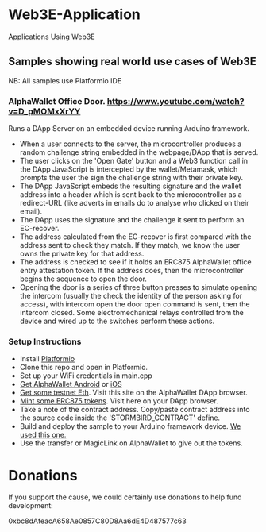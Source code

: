 # Web3E-Application
Applications Using Web3E

## Samples showing real world use cases of Web3E

NB: All samples use Platformio IDE

### AlphaWallet Office Door. https://www.youtube.com/watch?v=D_pMOMxXrYY

Runs a DApp Server on an embedded device running Arduino framework.

- When a user connects to the server, the microcontroller produces a random challenge string embedded in the webpage/DApp that is served.
- The user clicks on the 'Open Gate' button and a Web3 function call in the DApp JavaScript is intercepted by the wallet/Metamask, which prompts the user the sign the challenge string with their private key.
- The DApp JavaScript embeds the resulting signature and the wallet address into a header which is sent back to the microcontroller as a redirect-URL (like adverts in emails do to analyse who clicked on their email).
- The DApp uses the signature and the challenge it sent to perform an EC-recover.
- The address calculated from the EC-recover is first compared with the address sent to check they match. If they match, we know the user owns the private key for that address.
- The address is checked to see if it holds an ERC875 AlphaWallet office entry attestation token. If the address does, then the microcontroller begins the sequence to open the door.
- Opening the door is a series of three button presses to simulate opening the intercom (usually the check the identity of the person asking for access), with intercom open the door open command is sent, then the intercom closed. Some electromechanical relays controlled from the device and wired up to the switches perform these actions.

### Setup Instructions

- Install [Platformio](https://platformio.org/)
- Clone this repo and open in Platformio.
- Set up your WiFi credentials in main.cpp
- [Get AlphaWallet Android](https://1x.alphawallet.com/dl/latest.apk) or [iOS](https://apps.apple.com/us/app/alphawallet/id1358230430)
- [Get some testnet Eth](https://faucet.kovan.network). Visit this site on the AlphaWallet DApp browser.
- [Mint some ERC875 tokens](https://alpha-wallet.github.io/ERC875-token-factory/index.html). Visit here on your DApp browser.
- Take a note of the contract address. Copy/paste contract address into the source code inside the 'STORMBIRD_CONTRACT' define.
- Build and deploy the sample to your Arduino framework device. [We used this one.](https://www.aliexpress.com/item/Lolin-ESP32-OLED-V2-0-Pro-ESP32-OLED-wemos-pour-Arduino-ESP32-OLED-WiFi-Modules-Bluetooth/32824839148.html?spm=a2g0s.9042311.0.0.17af4c4du3MLai)
- Use the transfer or MagicLink on AlphaWallet to give out the tokens.


# Donations
If you support the cause, we could certainly use donations to help fund development:

0xbc8dAfeacA658Ae0857C80D8Aa6dE4D487577c63
